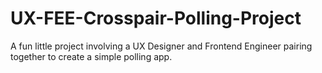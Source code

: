 # UX-FEE-Crosspair-Polling-Project
A fun little project involving a UX Designer and Frontend Engineer pairing together to create a simple polling app.
